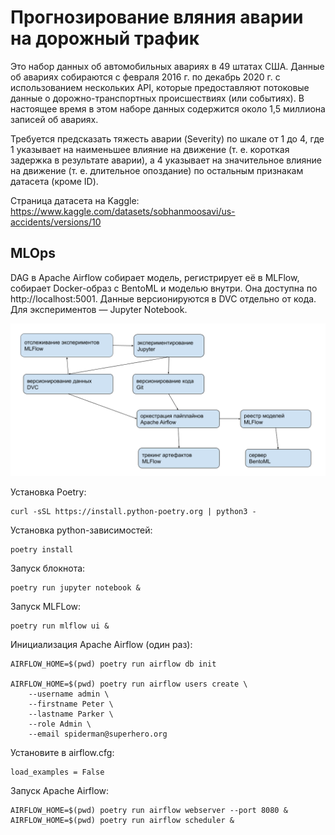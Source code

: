 # Прогнозирование вляния аварии на дорожный трафик

Это набор данных об автомобильных авариях в 49 штатах США. Данные об авариях собираются с февраля 2016 г. по декабрь 2020 г. с использованием нескольких API, которые предоставляют потоковые данные о дорожно-транспортных происшествиях (или событиях). В настоящее время в этом наборе данных содержится около 1,5 миллиона записей об авариях.

Требуется предсказать тяжесть аварии (Severity) по шкале от 1 до 4, где 1 указывает на наименьшее влияние на движение (т. е. короткая задержка в результате аварии), а 4 указывает на значительное влияние на движение (т. е. длительное опоздание) по остальным признакам датасета (кроме ID).

Страница датасета на Kaggle: https://www.kaggle.com/datasets/sobhanmoosavi/us-accidents/versions/10

## MLOps

DAG в Apache Airflow собирает модель, регистрирует её в MLFlow, собирает Docker-образ с BentoML и моделью внутри. Она доступна по http://localhost:5001. Данные версионируются в DVC отдельно от кода. Для экспериментов &mdash; Jupyter Notebook.

![mlops](media/mlops.png)

Установка Poetry:

```
curl -sSL https://install.python-poetry.org | python3 -
```

Установка python-зависимостей:

```
poetry install
```

Запуск блокнота:

```
poetry run jupyter notebook &
```

Запуск MLFLow:

```
poetry run mlflow ui &
```

Инициализация Apache Airflow (один раз):

```
AIRFLOW_HOME=$(pwd) poetry run airflow db init

AIRFLOW_HOME=$(pwd) poetry run airflow users create \
    --username admin \
    --firstname Peter \
    --lastname Parker \
    --role Admin \
    --email spiderman@superhero.org
```

Установите в airflow.cfg:
```
load_examples = False
```

Запуск Apache Airflow:

```
AIRFLOW_HOME=$(pwd) poetry run airflow webserver --port 8080 &
AIRFLOW_HOME=$(pwd) poetry run airflow scheduler &
```
